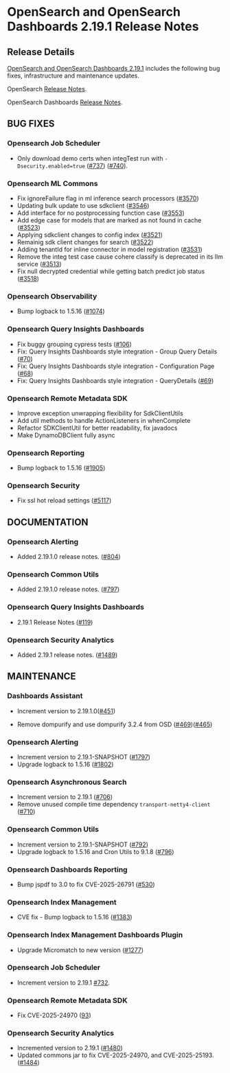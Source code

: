 # OpenSearch and OpenSearch Dashboards 2.19.1 Release Notes

## Release Details

[OpenSearch and OpenSearch Dashboards 2.19.1](https://opensearch.org/versions/opensearch-2-19-1.html) includes the following bug fixes, infrastructure and maintenance updates.

OpenSearch [Release Notes](https://github.com/opensearch-project/OpenSearch/blob/2.19/release-notes/opensearch.release-notes-2.19.1.md).

OpenSearch Dashboards [Release Notes](https://github.com/opensearch-project/OpenSearch-Dashboards/blob/2.19/release-notes/opensearch-dashboards.release-notes-2.19.1.md).


## BUG FIXES


### Opensearch Job Scheduler


* Only download demo certs when integTest run with `-Dsecurity.enabled=true` ([#737](https://github.com/opensearch-project/job-scheduler/pull/737)) ([#740](https://github.com/opensearch-project/job-scheduler/pull/740)).


### Opensearch ML Commons


* Fix ignoreFailure flag in ml inference search processors ([#3570](https://github.com/opensearch-project/ml-commons/pull/3570))
* Updating bulk update to use sdkclient ([#3546](https://github.com/opensearch-project/ml-commons/pull/3546))
* Add interface for no postprocessing function case ([#3553](https://github.com/opensearch-project/ml-commons/pull/3553))
* Add edge case for models that are marked as not found in cache ([#3523](https://github.com/opensearch-project/ml-commons/pull/3523))
* Applying sdkclient changes to config index ([#3521](https://github.com/opensearch-project/ml-commons/pull/3521))
* Remainig sdk client changes for search ([#3522](https://github.com/opensearch-project/ml-commons/pull/3522))
* Adding tenantId for inline connector in model registration ([#3531](https://github.com/opensearch-project/ml-commons/pull/3531))
* Remove the integ test case cause cohere classify is deprecated in its llm service ([#3513](https://github.com/opensearch-project/ml-commons/pull/3513))
* Fix null decrypted credential while getting batch predict job status ([#3518](https://github.com/opensearch-project/ml-commons/pull/3518))


### Opensearch Observability


* Bump logback to 1.5.16 ([#1074](https://github.com/opensearch-project/reporting/pull/1074))


### Opensearch Query Insights Dashboards


* Fix buggy grouping cypress tests ([#106](https://github.com/opensearch-project/query-insights-dashboards/pull/106))
* Fix: Query Insights Dashboards style integration - Group Query Details ([#70](https://github.com/opensearch-project/query-insights-dashboards/pull/70))
* Fix: Query Insights Dashboards style integration - Configuration Page ([#68](https://github.com/opensearch-project/query-insights-dashboards/pull/68))
* Fix: Query Insights Dashboards style integration - QueryDetails ([#69](https://github.com/opensearch-project/query-insights-dashboards/pull/69))


### Opensearch Remote Metadata SDK


* Improve exception unwrapping flexibility for SdkClientUtils
* Add util methods to handle ActionListeners in whenComplete
* Refactor SDKClientUtil for better readability, fix javadocs
* Make DynamoDBClient fully async


### Opensearch Reporting


* Bump logback to 1.5.16 ([#1905](https://github.com/opensearch-project/observability/pull/1905))


### Opensearch Security


* Fix ssl hot reload settings ([#5117](https://github.com/opensearch-project/security/pull/5117))


## DOCUMENTATION


### Opensearch Alerting


* Added 2.19.1.0 release notes. ([#804](https://github.com/opensearch-project/common-utils/pull/1804))


### Opensearch Common Utils


* Added 2.19.1.0 release notes. ([#797](https://github.com/opensearch-project/common-utils/pull/797))


### Opensearch Query Insights Dashboards


* 2.19.1 Release Notes ([#119](https://github.com/opensearch-project/query-insights-dashboards/pull/119))


### Opensearch Security Analytics


* Added 2.19.1 release notes. ([#1489](https://github.com/opensearch-project/security-analytics/pull/1489))


## MAINTENANCE


### Dashboards Assistant


* Increment version to 2.19.1.0([#451](https://github.com/opensearch-project/dashboards-assistant/pull/451))


* Remove dompurify and use dompurify 3.2.4 from OSD ([#469](https://github.com/opensearch-project/dashboards-assistant/pull/469))([#465](https://github.com/opensearch-project/dashboards-assistant/pull/465))


### Opensearch Alerting


* Increment version to 2.19.1-SNAPSHOT ([#1797](https://github.com/opensearch-project/common-utils/pull/1797))
* Upgrade logback to 1.5.16 ([#1802](https://github.com/opensearch-project/common-utils/pull/1802))


### Opensearch Asynchronous Search


* Increment version to 2.19.1 ([#706](https://github.com/opensearch-project/asynchronous-search/pull/706))
* Remove unused compile time dependency `transport-netty4-client` ([#710](https://github.com/opensearch-project/asynchronous-search/pull/710))


### Opensearch Common Utils


* Increment version to 2.19.1-SNAPSHOT ([#792](https://github.com/opensearch-project/common-utils/pull/792))
* Upgrade logback to 1.5.16 and Cron Utils to 9.1.8 ([#796](https://github.com/opensearch-project/common-utils/pull/796))


### Opensearch Dashboards Reporting


* Bump jspdf to 3.0 to fix CVE-2025-26791 ([#530](https://github.com/opensearch-project/dashboards-reporting/pull/530))


### Opensearch Index Management


* CVE fix - Bump logback to 1.5.16 ([#1383](https://github.com/opensearch-project/index-management/pull/1383/files))


### Opensearch Index Management Dashboards Plugin


* Upgrade Micromatch to new version ([#1277](https://github.com/opensearch-project/index-management-dashboards-plugin/pull/1277))


### Opensearch Job Scheduler


* Increment version to 2.19.1 [#732](https://github.com/opensearch-project/job-scheduler/pull/732).


### Opensearch Remote Metadata SDK


* Fix CVE-2025-24970 ([93](https://github.com/opensearch-project/opensearch-remote-metadata-sdk/pull/93))


### Opensearch Security Analytics


* Incremented version to 2.19.1 ([#1480](https://github.com/opensearch-project/security-analytics/pull/1480))
* Updated commons jar to fix CVE-2025-24970, and CVE-2025-25193. ([#1484](https://github.com/opensearch-project/security-analytics/pull/1484))


